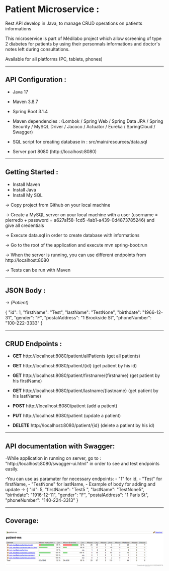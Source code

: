 
# Patient Microservice :

Rest API develop in Java, to manage CRUD operations on patients informations


This microservice is part of Médilabo project which allow screening of type 2 diabetes for patients by using their personnals informations and doctor's notes left during consultations.

Available for all platforms (PC, tablets, phones)

-------------------------------------------------------------------------------------------------------------------------------------

## API Configuration :

- Java 17 
- Maven 3.8.7 
- Spring Boot 3.1.4
- Maven dependencies : (Lombok / Spring Web / Spring Data JPA / Spring Security / MySQL Driver / Jacoco / Actuator / Eureka / SpringCloud / Swagger)

- SQL script for creating database in : src/main/resources/data.sql

- Server port 8080 (http://localhost:8080)

-------------------------------------------------------------------------------------------------------------------------------------

## Getting Started :

- Install Maven
- Install Java
- Install My SQL

-> Copy project from Github on your local machine

-> Create a MySQL server on your local machine with a user (username = pierredb + password = a627a158-1cd5-4ab1-a439-0d4873785246) and give all credentials

-> Execute data.sql in order to create database with informations 

-> Go to the root of the application and execute mvn spring-boot:run

-> When the server is running, you can use different endpoints from http://localhost:8080

-> Tests can be run with Maven


-------------------------------------------------------------------------------------------------------------------------------------

## JSON Body :

 *-> (Patient)*

{
    "id": 1,
    "firstName": "Test",
    "lastName": "TestNone",
    "birthdate": "1966-12-31",
    "gender": "F",
    "postalAddress": "1 Brookside St",
    "phoneNumber": "100-222-3333"
}

-------------------------------------------------------------------------------------------------------------------------------------

## CRUD Endpoints  :

- __GET__  http://localhost:8080/patient/allPatients (get all patients)

- __GET__  http://localhost:8080/patient/{id} (get patient by his id)

- __GET__  http://localhost:8080/patient/firstname/{firstname} (get patient by his firstName)

- __GET__  http://localhost:8080/patient/lastname/{lastname} (get patient by his lastName)

- __POST__  http://localhost:8080/patient (add a patient)

- __PUT__  http://localhost:8080/patient (update a patient)

- __DELETE__  http://localhost:8080/patient/{id} (delete a patient by his id)


-------------------------------------------------------------------------------------------------------------------------------------

## API documentation with Swagger:

-While application in running on server, go to : "http://localhost:8080/swagger-ui.html" in order to see and test endpoints easily.

-You can use as paramater for necessary endpoints: 
    - "1" for id, 
    - "Test" for firstName, 
    - "TestNone" for lastName, 
    - Example of body for adding and update ->       {
                                                    "id": 5,
                                                    "firstName": "Test5 ",
                                                    "lastName": "TestNone5",
                                                    "birthdate": "1916-12-11",
                                                    "gender": "F",
                                                    "postalAddress": "1 Paris St",
                                                    "phoneNumber": "140-224-3313"
                                                }


-------------------------------------------------------------------------------------------------------------------------------------

## Coverage:

![Coverage](src/main/resources/static/patientCoverage.png)


